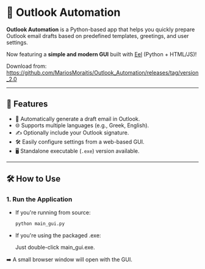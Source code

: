# 📧 Outlook Automation

**Outlook Automation** is a Python-based app that helps you quickly prepare Outlook email drafts based on predefined templates, greetings, and user settings.

Now featuring a **simple and modern GUI** built with [Eel](https://github.com/ChrisKnott/Eel) (Python + HTML/JS)!

Download from: https://github.com/MariosMoraitis/Outlook_Automation/releases/tag/version_2.0

---

## 🚀 Features

- 📧 Automatically generate a draft email in Outlook.
- 🌐 Supports multiple languages (e.g., Greek, English).
- ✍️ Optionally include your Outlook signature.
- 🛠 Easily configure settings from a web-based GUI.
- 🖥️ Standalone executable (`.exe`) version available.

---

## 🛠 How to Use

### 1. Run the Application

- If you're running from source:
  ```bash
  python main_gui.py
  ```
- If you're using the packaged .exe:

  Just double-click main_gui.exe.

➡️ A small browser window will open with the GUI.

### 2. Send an Email
  Enter the issue number in the input box.

  Click "Send Mail".

  An Outlook draft will open automatically, pre-filled according to your settings.

### 3. Edit Settings
  Click the "Settings" button on the main page.

  You can edit:

  Language: gr for Greek or en for English.

  Signature: yes to include Outlook signature, no to omit it.

  Press Save to update settings.json.

  After saving, you'll automatically return to the main page.

  ⚡ Note:
  New settings are applied instantly without needing to restart the app!

## ⚙️ Building the Executable (Optional)
If you want to build your own .exe:
```bash
pyinstaller --onefile --add-data "web;web" --add-data "parameters;parameters" main_gui.py
```
✅ This bundles everything, including your HTML/CSS/JS and settings.

## 📋 Requirements
Python 3.10+
Eel
pywin32 (for Outlook automation)
Outlook installed and configured on your PC

Install dependencies:
```bash
pip install -r requirements.txt
```

## 📬 Contact
If you have any questions, suggestions, or just want to connect, feel free to reach out:

Name: Marios Moraitis

Email: mariosmorait.01@gmail.com

GitHub: https://github.com/MariosMoraitis

LinkedIn: https://www.linkedin.com/in/marios-moraitis-510539237/

Feel free to open issues or contribute!!!
